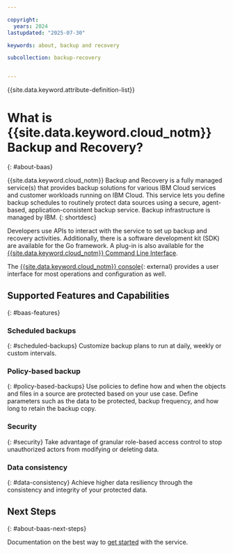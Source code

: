 ```yaml
---

copyright:
  years: 2024
lastupdated: "2025-07-30"

keywords: about, backup and recovery

subcollection: backup-recovery


---
```


{{site.data.keyword.attribute-definition-list}}

# What is {{site.data.keyword.cloud_notm}} Backup and Recovery?
{: #about-baas}

{{site.data.keyword.cloud_notm}} Backup and Recovery is a fully managed service(s) that provides backup solutions for various IBM Cloud services and customer workloads running on IBM Cloud.
This service lets you define backup schedules to routinely protect data sources using a secure, agent-based, application-consistent backup service. Backup infrastructure is managed by IBM.
{: shortdesc}

Developers use APIs to interact with the service to set up backup and recovery activities. Additionally, there is a software development kit (SDK) are available for the Go framework. A plug-in is also available for the [{{site.data.keyword.cloud_notm}} Command Line Interface](/docs/cli?topic=cli-getting-started).

The [{{site.data.keyword.cloud_notm}} console](https://cloud.ibm.com/){: external} provides a user interface for most operations and configuration as well.

## Supported Features and Capabilities
{: #baas-features}

### Scheduled backups
{: #scheduled-backups}
Customize backup plans to run at daily, weekly or custom intervals.

### Policy-based backup
{: #policy-based-backups}
Use policies to define how and when the objects and files in a source are protected based on your use case. Define parameters such as the data to be protected, backup frequency, and how long to retain the backup copy.

### Security
{: #security}
Take advantage of granular role-based access control to stop unauthorized actors from modifying or deleting data.

### Data consistency
{: #data-consistency}
Achieve higher data resiliency through the consistency and integrity of your protected data.

## Next Steps
{: #about-baas-next-steps}

Documentation on the best way to [get started](/docs/backup-recovery?topic=backup-recovery-getting-started-backup-recovery) with the service.
